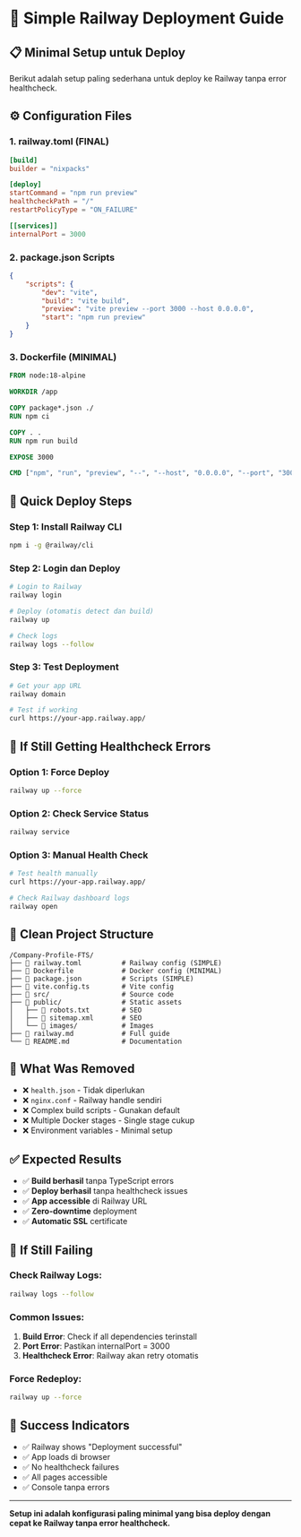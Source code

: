# 🚀 Simple Railway Deployment Guide

## 📋 Minimal Setup untuk Deploy

Berikut adalah setup paling sederhana untuk deploy ke Railway tanpa error healthcheck.

## ⚙️ Configuration Files

### **1. railway.toml (FINAL)**

```toml
[build]
builder = "nixpacks"

[deploy]
startCommand = "npm run preview"
healthcheckPath = "/"
restartPolicyType = "ON_FAILURE"

[[services]]
internalPort = 3000
```

### **2. package.json Scripts**

```json
{
	"scripts": {
		"dev": "vite",
		"build": "vite build",
		"preview": "vite preview --port 3000 --host 0.0.0.0",
		"start": "npm run preview"
	}
}
```

### **3. Dockerfile (MINIMAL)**

```dockerfile
FROM node:18-alpine

WORKDIR /app

COPY package*.json ./
RUN npm ci

COPY . .
RUN npm run build

EXPOSE 3000

CMD ["npm", "run", "preview", "--", "--host", "0.0.0.0", "--port", "3000"]
```

## 🚀 Quick Deploy Steps

### **Step 1: Install Railway CLI**

```bash
npm i -g @railway/cli
```

### **Step 2: Login dan Deploy**

```bash
# Login to Railway
railway login

# Deploy (otomatis detect dan build)
railway up

# Check logs
railway logs --follow
```

### **Step 3: Test Deployment**

```bash
# Get your app URL
railway domain

# Test if working
curl https://your-app.railway.app/
```

## 🔧 If Still Getting Healthcheck Errors

### **Option 1: Force Deploy**

```bash
railway up --force
```

### **Option 2: Check Service Status**

```bash
railway service
```

### **Option 3: Manual Health Check**

```bash
# Test health manually
curl https://your-app.railway.app/

# Check Railway dashboard logs
railway open
```

## 📁 Clean Project Structure

```
/Company-Profile-FTS/
├── 📄 railway.toml          # Railway config (SIMPLE)
├── 📄 Dockerfile            # Docker config (MINIMAL)
├── 📄 package.json          # Scripts (SIMPLE)
├── 📄 vite.config.ts        # Vite config
├── 📁 src/                  # Source code
├── 📁 public/               # Static assets
│   ├── 📄 robots.txt        # SEO
│   ├── 📄 sitemap.xml       # SEO
│   └── 📁 images/           # Images
├── 📄 railway.md            # Full guide
└── 📄 README.md             # Documentation
```

## 🎯 What Was Removed

- ❌ `health.json` - Tidak diperlukan
- ❌ `nginx.conf` - Railway handle sendiri
- ❌ Complex build scripts - Gunakan default
- ❌ Multiple Docker stages - Single stage cukup
- ❌ Environment variables - Minimal setup

## ✅ Expected Results

- ✅ **Build berhasil** tanpa TypeScript errors
- ✅ **Deploy berhasil** tanpa healthcheck issues
- ✅ **App accessible** di Railway URL
- ✅ **Zero-downtime** deployment
- ✅ **Automatic SSL** certificate

## 🚨 If Still Failing

### **Check Railway Logs:**

```bash
railway logs --follow
```

### **Common Issues:**

1. **Build Error**: Check if all dependencies terinstall
2. **Port Error**: Pastikan internalPort = 3000
3. **Healthcheck Error**: Railway akan retry otomatis

### **Force Redeploy:**

```bash
railway up --force
```

## 🎉 Success Indicators

- ✅ Railway shows "Deployment successful"
- ✅ App loads di browser
- ✅ No healthcheck failures
- ✅ All pages accessible
- ✅ Console tanpa errors

---

**Setup ini adalah konfigurasi paling minimal yang bisa deploy dengan cepat ke Railway tanpa error healthcheck.**

